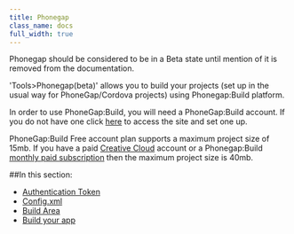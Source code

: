 ```yaml
---
title: Phonegap
class_name: docs
full_width: true
---
```


Phonegap should be considered to be in a Beta state until mention of it is removed from the documentation.

'Tools>Phonegap(beta)' allows you to build your projects (set up in the usual way for PhoneGap/Cordova projects) using Phonegap:Build platform.

In order to use PhoneGap:Build, you will need a PhoneGap:Build account. If you do not have one click [here](https://build.phonegap.com/) to access the site and set one up.

PhoneGap:Build Free account plan supports a maximum project size of 15mb. If you have a paid [Creative Cloud](https://creative.adobe.com/plans) account or a Phonegap:Build [monthly paid subscription](https://build.phonegap.com/plans) then the maximum project size is 40mb.

##In this section:
- [Authentication Token](/docs/phonegap/authtoken)
- [Config.xml](/docs/phonegap/config)
- [Build Area](/docs/phonegap/build)
- [Build your app](/docs/phonegap/buildit)


